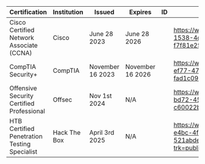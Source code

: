 
| Certification                                | Institution  | Issued           | Expires          | ID  | Link                                                                                                            |
| -------------------------------------------- | ------------ | ---------------- | ---------------- | --- | --------------------------------------------------------------------------------------------------------------- |
| Cisco Certified Network Associate (CCNA)     | Cisco        | June 28 2023     | June 28 2026     |     | https://www.credly.com/badges/4789bc06-1538-4d88-adbc-f7f81e2515bb/linked_in_profile                            |
| CompTIA Security+                            | CompTIA      | November 16 2023 | November 16 2026 |     | https://www.credly.com/badges/c184f600-ef77-4713-b0e7-fad1c096531f/linked_in_profile                            |
| Offensive Security Certified Professional    | Offsec       | Nov 1st 2024     | N/A              |     | https://www.credential.net/7276bcb1-bd72-4509-9c9d-c60022b88785#acc.arilnAkN                                    |
| HTB Certified Penetration Testing Specialist | Hack The Box | April 3rd 2025   | N/A              |     | https://www.credly.com/badges/df1b9917-e4bc-4f06-9e24-521abde75983/public_url?trk=public_profile_see-credential |

